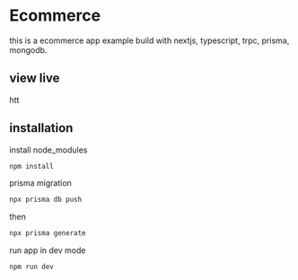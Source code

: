 # Ecommerce
this is a ecommerce app example build with nextjs, typescript, trpc, prisma, mongodb.

## view live
htt

## installation
 
install node_modules
```sh
npm install
```

prisma migration
```sh
npx prisma db push
```
then

```sh
npx prisma generate
```

run app in dev mode
```sh
npm run dev
```

